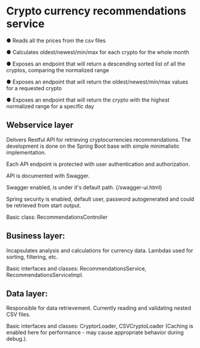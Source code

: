# Crypto currency recommendations service

● Reads all the prices from the csv files

● Calculates oldest/newest/min/max for each crypto for the whole month

● Exposes an endpoint that will return a descending sorted list of all the cryptos, comparing the normalized range

● Exposes an endpoint that will return the oldest/newest/min/max values for a requested crypto

● Exposes an endpoint that will return the crypto with the highest normalized range for a specific day

## Webservice layer

Delivers Restful API for retrieving cryptocurrencies recommendations. The development is done on the Spring Boot base with simple minimalistic implementation.

Each API endpoint is protected with user authentication and authorization.

API is documented with Swagger.

Swagger enabled, is under it's default path. (/swagger-ui.html)

Spring security is enabled, default user, password autogenerated and could be retrieved from start output.

Basic class: RecommendationsController


## Business layer:

Incapsulates analysis and calculations for currency data. Lambdas used for sorting, filtering, etc.

Basic interfaces and classes: RecommendationsService, RecommendationsServiceImpl.

## Data layer:

Responsible for data retrievement. Currently reading and validating nested CSV files. 

Basic interfaces and classes: CryptorLoader, CSVCryptoLoader (Caching is enabled here for performance - may cause appropriate behavior during debug.).
